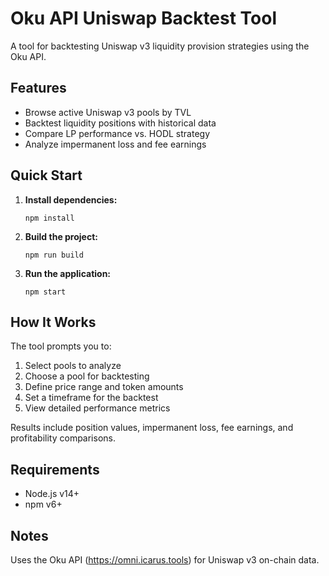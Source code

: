 # Oku API Uniswap Backtest Tool

A tool for backtesting Uniswap v3 liquidity provision strategies using the Oku API.

## Features

- Browse active Uniswap v3 pools by TVL
- Backtest liquidity positions with historical data
- Compare LP performance vs. HODL strategy
- Analyze impermanent loss and fee earnings

## Quick Start

1. **Install dependencies:**
   ```
   npm install
   ```

2. **Build the project:**
   ```
   npm run build
   ```

3. **Run the application:**
   ```
   npm start
   ```

## How It Works

The tool prompts you to:
1. Select pools to analyze
2. Choose a pool for backtesting
3. Define price range and token amounts
4. Set a timeframe for the backtest
5. View detailed performance metrics

Results include position values, impermanent loss, fee earnings, and profitability comparisons.

## Requirements

- Node.js v14+
- npm v6+

## Notes

Uses the Oku API (https://omni.icarus.tools) for Uniswap v3 on-chain data.
